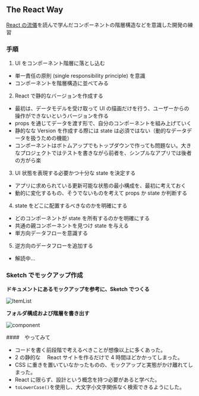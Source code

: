 ## The React Way

[React の流儀](https://ja.reactjs.org/docs/thinking-in-react.html)を読んで学んだコンポーネントの階層構造などを意識した開発の練習

### 手順

1.  UI をコンポーネント階層に落とし込む

- 単一責任の原則 (single responsibility principle) を意識
- コンポーネントを階層構造に並べてみる

2.  React で静的なバージョンを作成する

- 最初は、データモデルを受け取って UI の描画だけを行う、ユーザーからの操作ができないというバージョンを作る
- props を通じてデータを渡す形で、自分のコンポーネントを組み上げていく
- 静的なな Version を作成する際には state は必須ではない（動的なデータデータを扱うための機能）
- コンポーネントはボトムアップでもトップダウンで作っても問題ない。大きなプロジェクトではテストを書きながら前者を、シンプルなアプリでは後者の方がら楽

3.  UI 状態を表現する必要かつ十分な state を決定する

- アプリに求められている更新可能な状態の最小構成を、最初に考えておく
- 動的に変化するもの、そうでないものを考えて props か state か判断する

4.  state をどこに配置するべきなのかを明確にする

- どのコンポーネントが state を所有するのかを明確にする
- 共通の親コンポーネントを見つけ state を与える
- 単方向データフローを意識する

5.  逆方向のデータフローを追加する

- 解読中...

### Sketch でモックアップ作成

**ドキュメントにあるモックアップを参考に、Sketch でつくる**

![ItemList](https://user-images.githubusercontent.com/10560950/61163395-a4a4c180-a548-11e9-9774-a7471ef1c0f0.png)

**フォルダ構成および階層を書き出す**

![component](https://user-images.githubusercontent.com/10560950/61163441-f77e7900-a548-11e9-8b91-97408010c949.jpeg)

####　やってみて

- コードを書く前段階で考えるべきことが想像以上に多くあった。
- 2 の静的な　 React サイトを作るだけで 4 時間ほどかかってしまった。
- CSS に重きを置いていなかったものの、モックアップと実態がかけ離れてしまった。
- React に限らず、設計という概念を持つ必要があると学べた。
- `toLowerCase()`を使用し、大文字小文字関係なく検索できるようにした。
